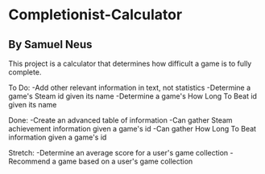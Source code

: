 # Completionist-Calculator
## By Samuel Neus

This project is a calculator that determines how difficult a game is to fully complete.

To Do:
-Add other relevant information in text, not statistics
-Determine a game's Steam id given its name
-Determine a game's How Long To Beat id given its name

Done:
-Create an advanced table of information
-Can gather Steam achievement information given a game's id
-Can gather How Long To Beat information given a game's id

Stretch:
-Determine an average score for a user's game collection
-Recommend a game based on a user's game collection